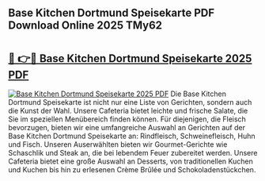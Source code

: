 ## Base Kitchen Dortmund Speisekarte PDF Download Online 2025 TMy62

# <h2><a href="http://gcajrzj.nevu.top/?p=Base+Kitchen+Dortmund+Speisekarte">🔗 👉🔴 Base Kitchen Dortmund Speisekarte 2025 PDF</a></h2>

[![Base Kitchen Dortmund Speisekarte 2025 PDF](https://i.imgur.com/dBaPXMq.png)](http://gcajrzj.nevu.top/?p=Base+Kitchen+Dortmund+Speisekarte)
Die Base Kitchen Dortmund Speisekarte ist nicht nur eine Liste von Gerichten, sondern auch die Kunst der Wahl. Unsere Cafeteria bietet leichte und frische Salate, die Sie im speziellen Menübereich finden können. Für diejenigen, die Fleisch bevorzugen, bieten wir eine umfangreiche Auswahl an Gerichten auf der Base Kitchen Dortmund Speisekarte an: Rindfleisch, Schweinefleisch, Huhn und Fisch. Unseren Auserwählten bieten wir Gourmet-Gerichte wie Schaschlik und Steak an, die bei lebendem Feuer zubereitet werden. Unsere Cafeteria bietet eine große Auswahl an Desserts, von traditionellen Kuchen und Kuchen bis hin zu erlesenen Crème Brûlée und Schokoladenstückchen.
